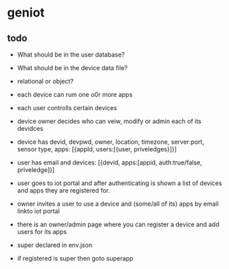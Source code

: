 # geniot

## todo

* What should be in the user database?
* What should be in the device data file?
* relational or object?

* each device can rum one o0r more apps
* each user controlls certain devices
* device owner decides who can veiw, modify or admin each of its devidces
* device has  devid, devpwd, owner, location, timezone, server:port, sensor type, apps: [{appId, users:[{user, priveledges}]}]
* user has email and devices: [{devid, apps:[appid, auth:true/false, priveledge]}]

* user goes to iot portal and after authenticating is shown a list of devices and apps they are registered for.
* owner invites a user to use a device and (some/all of its) apps by email linkto iot portal
* there is an owner/admin page where you can register a device and add users for its apps
* super declared in env.json
* if registered is super then goto superapp  